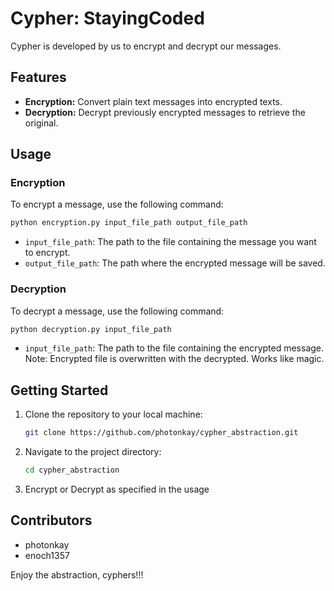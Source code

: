 # Cypher: StayingCoded

Cypher is developed by us to encrypt and decrypt our messages.

## Features
- **Encryption:** Convert plain text messages into encrypted texts.
- **Decryption:** Decrypt previously encrypted messages to retrieve the original.

## Usage

### Encryption
To encrypt a message, use the following command:

```bash
python encryption.py input_file_path output_file_path
```

- `input_file_path`: The path to the file containing the message you want to encrypt.
- `output_file_path`: The path where the encrypted message will be saved.

### Decryption
To decrypt a message, use the following command:

```bash
python decryption.py input_file_path
```

- `input_file_path`: The path to the file containing the encrypted message.
Note: Encrypted file is overwritten with the decrypted. Works like magic.

## Getting Started

1. Clone the repository to your local machine:

    ```bash
    git clone https://github.com/photonkay/cypher_abstraction.git
    ```

2. Navigate to the project directory:

    ```bash
    cd cypher_abstraction
    ```

3. Encrypt or Decrypt as specified in the usage


## Contributors
- photonkay
- enoch1357

Enjoy the abstraction, cyphers!!!